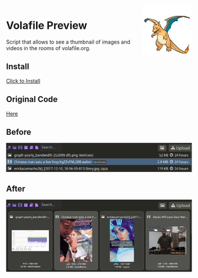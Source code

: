 <img src="https://raw.githubusercontent.com/argorar/Pokemon-Assets/master/Pokemon/charizard.gif" alt="Logo" align="right"/>

# Volafile Preview

Script that allows to see a thumbnail of images and videos in the rooms of volafile.org.

## Install 
[Click to Install](https://github.com/RealDolos/volascripts/raw/master/volanail.user.js)

## Original Code
[Here](https://github.com/RealDolos/volascripts/blob/master/volanail.user.js)

## Before
![Before](/img/1.PNG)

## After
![After](/img/2.PNG)
